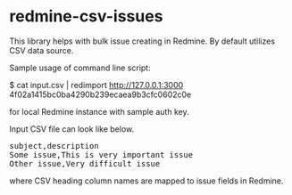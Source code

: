 redmine-csv-issues
==================

This library helps with bulk issue creating in Redmine. By default utilizes CSV data source.



Sample usage of command line script:

$ cat input.csv | redimport http://127.0.0.1:3000 4f02a1415bc0ba4290b239ecaea9b3cfc0602c0e

for local Redmine instance with sample auth key.



Input CSV file can look like below.

<pre>
subject,description
Some issue,This is very important issue
Other issue,Very difficult issue
</pre>

where CSV heading column names are mapped to issue fields in Redmine.
